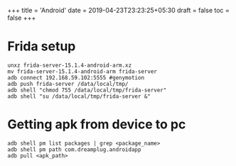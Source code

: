 +++
title = 'Android'
date = 2019-04-23T23:23:25+05:30
draft = false
toc = false
+++


# Frida setup

```
unxz frida-server-15.1.4-android-arm.xz
mv frida-server-15.1.4-android-arm frida-server
adb connect 192.168.59.102:5555 #genymotion
adb push frida-server /data/local/tmp/
adb shell "chmod 755 /data/local/tmp/frida-server"
adb shell "su /data/local/tmp/frida-server &"
```

# Getting apk from device to pc

```
adb shell pm list packages | grep <package_name>
adb shell pm path com.dreamplug.androidapp
adb pull <apk_path>
```
